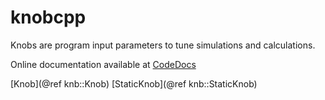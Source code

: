 # knobcpp
Knobs are program input parameters to tune simulations and calculations. 

Online documentation available at [CodeDocs](https://codedocs.xyz/curoles/knobcpp/)

[Knob](@ref knb::Knob)
[StaticKnob](@ref knb::StaticKnob)
